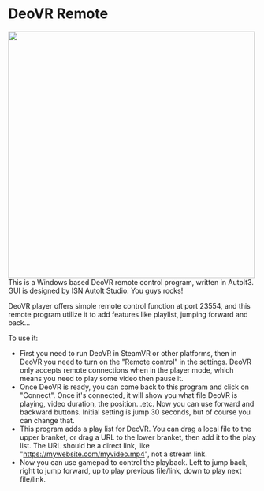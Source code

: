 # DeoVR Remote
<img src="https://user-images.githubusercontent.com/22040708/135333458-6a100085-c826-4c31-99b0-ba785701bf22.png" width='500' align="middle" />
 This is a Windows based DeoVR remote control program, written in AutoIt3. 
 GUI is designed by ISN AutoIt Studio. You guys rocks!
 
 DeoVR player offers simple remote control function at port 23554, and this remote program utilize it to add features like playlist, jumping forward and back...
 
 To use it:
 * First you need to run DeoVR in SteamVR or other platforms, then in DeoVR you need to turn on the "Remote control" in the settings.
 DeoVR only accepts remote connections when in the player mode, which means you need to play some video then pause it.
 * Once DeoVR is ready, you can come back to this program and click on "Connect". Once it's connected, it will show you what file DeoVR is playing, video duration, the position...etc. Now you can use forward and backward buttons. Initial setting is jump 30 seconds, but of course you can change that.
 * This program adds a play list for DeoVR. You can drag a local file to the upper branket, or drag a URL to the lower branket, then add it to the play list. The URL should be a direct link, like "https://mywebsite.com/myvideo.mp4", not a stream link.
 * Now you can use gamepad to control the playback. Left to jump back, right to jump forward, up to play previous file/link, down to play next file/link.
